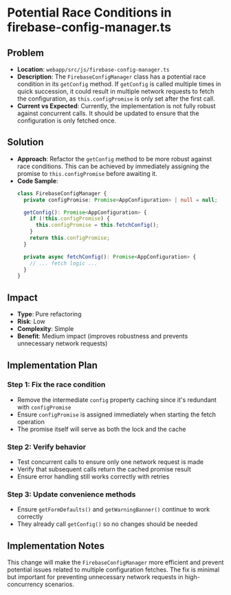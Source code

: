 # Potential Race Conditions in firebase-config-manager.ts

## Problem
- **Location**: `webapp/src/js/firebase-config-manager.ts`
- **Description**: The `FirebaseConfigManager` class has a potential race condition in its `getConfig` method. If `getConfig` is called multiple times in quick succession, it could result in multiple network requests to fetch the configuration, as `this.configPromise` is only set after the first call.
- **Current vs Expected**: Currently, the implementation is not fully robust against concurrent calls. It should be updated to ensure that the configuration is only fetched once.

## Solution
- **Approach**: Refactor the `getConfig` method to be more robust against race conditions. This can be achieved by immediately assigning the promise to `this.configPromise` before awaiting it.
- **Code Sample**:
  ```typescript
  class FirebaseConfigManager {
    private configPromise: Promise<AppConfiguration> | null = null;

    getConfig(): Promise<AppConfiguration> {
      if (!this.configPromise) {
        this.configPromise = this.fetchConfig();
      }
      return this.configPromise;
    }

    private async fetchConfig(): Promise<AppConfiguration> {
      // ... fetch logic ...
    }
  }
  ```

## Impact
- **Type**: Pure refactoring
- **Risk**: Low
- **Complexity**: Simple
- **Benefit**: Medium impact (improves robustness and prevents unnecessary network requests)

## Implementation Plan

### Step 1: Fix the race condition
- Remove the intermediate `config` property caching since it's redundant with `configPromise`
- Ensure `configPromise` is assigned immediately when starting the fetch operation
- The promise itself will serve as both the lock and the cache

### Step 2: Verify behavior  
- Test concurrent calls to ensure only one network request is made
- Verify that subsequent calls return the cached promise result
- Ensure error handling still works correctly with retries

### Step 3: Update convenience methods
- Ensure `getFormDefaults()` and `getWarningBanner()` continue to work correctly
- They already call `getConfig()` so no changes should be needed

## Implementation Notes
This change will make the `FirebaseConfigManager` more efficient and prevent potential issues related to multiple configuration fetches. The fix is minimal but important for preventing unnecessary network requests in high-concurrency scenarios.
